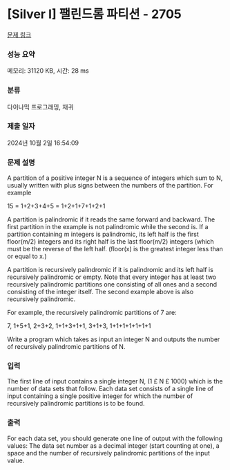 # [Silver I] 팰린드롬 파티션 - 2705 

[문제 링크](https://www.acmicpc.net/problem/2705) 

### 성능 요약

메모리: 31120 KB, 시간: 28 ms

### 분류

다이나믹 프로그래밍, 재귀

### 제출 일자

2024년 10월 2일 16:54:09

### 문제 설명

<p>A partition of a positive integer N is a sequence of integers which sum to N, usually written with plus signs between the numbers of the partition. For example</p>

<p>15 = 1+2+3+4+5 = 1+2+1+7+1+2+1</p>

<p>A partition is palindromic if it reads the same forward and backward. The first partition in the example is not palindromic while the second is. If a partition containing m integers is palindromic, its left half is the first floor(m/2) integers and its right half is the last floor(m/2) integers (which must be the reverse of the left half. (floor(x) is the greatest integer less than or equal to x.)</p>

<p>A partition is recursively palindromic if it is palindromic and its left half is recursively palindromic or empty. Note that every integer has at least two recursively palindromic partitions one consisting of all ones and a second consisting of the integer itself. The second example above is also recursively palindromic.</p>

<p>For example, the recursively palindromic partitions of 7 are:</p>

<p>7, 1+5+1, 2+3+2, 1+1+3+1+1, 3+1+3, 1+1+1+1+1+1+1</p>

<p>Write a program which takes as input an integer N and outputs the number of recursively palindromic partitions of N.</p>

### 입력 

 <p>The first line of input contains a single integer N, (1 £ N £ 1000) which is the number of data sets that follow. Each data set consists of a single line of input containing a single positive integer for which the number of recursively palindromic partitions is to be found.</p>

### 출력 

 <p>For each data set, you should generate one line of output with the following values: The data set number as a decimal integer (start counting at one), a space and the number of recursively palindromic partitions of the input value.</p>

